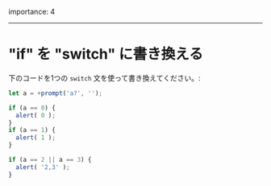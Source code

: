 importance: 4

---

# "if" を "switch" に書き換える

下のコードを1つの `switch` 文を使って書き換えてください。:

```js run
let a = +prompt('a?', '');

if (a == 0) {
  alert( 0 );
}
if (a == 1) {
  alert( 1 );
}

if (a == 2 || a == 3) {
  alert( '2,3' );
}
```
